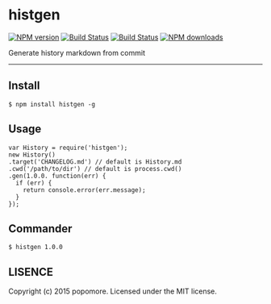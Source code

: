 # histgen

[![NPM version](https://img.shields.io/npm/v/histgen.svg?style=flat)](https://npmjs.org/package/histgen)
[![Build Status](https://img.shields.io/travis/popomore/histgen.svg?style=flat)](https://travis-ci.org/popomore/histgen)
[![Build Status](https://img.shields.io/coveralls/popomore/histgen?style=flat)](https://coveralls.io/r/popomore/histgen)
[![NPM downloads](http://img.shields.io/npm/dm/histgen.svg?style=flat)](https://npmjs.org/package/histgen)

Generate history markdown from commit

---

## Install

```
$ npm install histgen -g
```

## Usage

```
var History = require('histgen');
new History()
.target('CHANGELOG.md') // default is History.md
.cwd('/path/to/dir') // default is process.cwd()
.gen(1.0.0. function(err) {
  if (err) {
    return console.error(err.message);
  } 
});
```

## Commander

```
$ histgen 1.0.0
```

## LISENCE

Copyright (c) 2015 popomore. Licensed under the MIT license.
